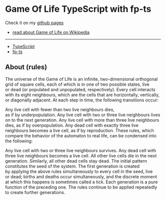 #  Game Of Life TypeScript with fp-ts

Check it on my [github pages][1]


* [read about Game of Life on Wikipedia](https://en.wikipedia.org/wiki/Conway%27s_Game_of_Life)

---
* [TypeScript](https://www.typescriptlang.org/)
* [fp-ts](https://github.com/gcanti/fp-ts)


## About (rules)

The universe of&nbsp;the Game of&nbsp;Life is&nbsp;an&nbsp;infinite, two-dimensional orthogonal grid of&nbsp;square
cells, each of&nbsp;which is&nbsp;in
one of&nbsp;two possible states, live or&nbsp;dead (or&nbsp;populated and unpopulated, respectively). Every cell
interacts with its
eight neighbours, which are the cells that are horizontally, vertically, or&nbsp;diagonally adjacent. At&nbsp;each step
in&nbsp;time,
the following transitions occur:

Any live cell with fewer than two live neighbours dies, as&nbsp;if&nbsp;by&nbsp;underpopulation.
Any live cell with two or&nbsp;three live neighbours lives on&nbsp;to&nbsp;the next generation.
Any live cell with more than three live neighbours dies, as&nbsp;if&nbsp;by&nbsp;overpopulation.
Any dead cell with exactly three live neighbours becomes a&nbsp;live cell, as&nbsp;if&nbsp;by&nbsp;reproduction.
These rules, which compare the behavior of&nbsp;the automaton to&nbsp;real life, can be&nbsp;condensed into the
following:

Any live cell with two or&nbsp;three live neighbours survives.
Any dead cell with three live neighbours becomes a&nbsp;live cell.
All other live cells die in&nbsp;the next generation. Similarly, all other dead cells stay dead.
The initial pattern constitutes the seed of&nbsp;the system. The first generation is&nbsp;created by&nbsp;applying the
above rules
simultaneously to&nbsp;every cell in&nbsp;the seed, live or&nbsp;dead; births and deaths occur simultaneously, and the
discrete moment
at&nbsp;which this happens is&nbsp;sometimes called a&nbsp;tick. Each generation is&nbsp;a&nbsp;pure function
of&nbsp;the preceding&nbsp;one. The
rules continue to&nbsp;be&nbsp;applied repeatedly to&nbsp;create further generations.

[1]: https://ashmee.github.io/gameOfLifeFPTS/
